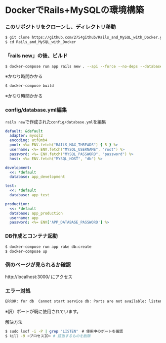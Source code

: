 # DockerでRails+MySQLの環境構築

### このリポジトリをクローンし、ディレクトリ移動
```bash
$ git clone https://github.com/2754github/Rails_and_MySQL_with_Docker.git
$ cd Rails_and_MySQL_with_Docker
```

### 「rails new」の後、ビルド
```bash
$ docker-compose run app rails new . --api --force --no-deps --database=mysql --skip-test --webpacker
```
※かなり時間かかる

```bash
$ docker-compose build
```
※かなり時間かかる

### config/database.yml編集
`rails new`で作成された`config/database.yml`を編集

```yaml
default: &default
  adapter: mysql2
  encoding: utf8mb4
  pool: <%= ENV.fetch("RAILS_MAX_THREADS") { 5 } %>
  username: <%= ENV.fetch("MYSQL_USERNAME", "root") %>
  password: <%= ENV.fetch("MYSQL_PASSWORD", "password") %>
  host: <%= ENV.fetch("MYSQL_HOST", "db") %>

development:
  <<: *default
  database: app_development

test:
  <<: *default
  database: app_test

production:
  <<: *default
  database: app_production
  username: app
  password: <%= ENV['APP_DATABASE_PASSWORD'] %>
```

### DB作成とコンテナ起動
```bash
$ docker-compose run app rake db:create
$ docker-compose up
```

### 例のページが見られるか確認
http://localhost:3000/ にアクセス

### エラー対処
```bash
ERROR: for db  Cannot start service db: Ports are not available: listen tcp 0.0.0.0:3306: bind: address already in use
```
※訳）ポートが既に使用されています。

解決方法

```bash
$ sudo lsof -i -P | grep "LISTEN"　# 使用中のポートを確認
$ kill -9 <プロセスID> # 該当するものを削除
```
